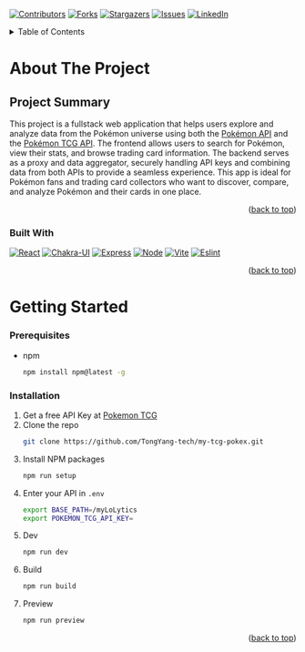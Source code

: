 <a id="readme-top"></a>
<!-- PROJECT SHIELDS -->
<!--
*** I'm using markdown "reference style" links for readability.
*** Reference links are enclosed in brackets [ ] instead of parentheses ( ).
*** See the bottom of this document for the declaration of the reference variables
*** for contributors-url, forks-url, etc. This is an optional, concise syntax you may use.
*** https://www.markdownguide.org/basic-syntax/#reference-style-links
-->
[![Contributors][contributors-shield]][contributors-url]
[![Forks][forks-shield]][forks-url]
[![Stargazers][stars-shield]][stars-url]
[![Issues][issues-shield]][issues-url]
[![LinkedIn][linkedin-shield]][linkedin-url]

<!-- PROJECT LOGO -->
<!-- <br />
<div align="center">
  <a href="https://github.com/othneildrew/Best-README-Template">
    <img src="images/logo.png" alt="Logo" width="80" height="80">
  </a>

  <h3 align="center">Best-README-Template</h3>

  <p align="center">
    An awesome README template to jumpstart your projects!
    <br />
    <a href="https://github.com/othneildrew/Best-README-Template"><strong>Explore the docs »</strong></a>
    <br />
    <br />
    <a href="https://github.com/othneildrew/Best-README-Template">View Demo</a>
    &middot;
    <a href="https://github.com/othneildrew/Best-README-Template/issues/new?labels=bug&template=bug-report---.md">Report Bug</a>
    &middot;
    <a href="https://github.com/othneildrew/Best-README-Template/issues/new?labels=enhancement&template=feature-request---.md">Request Feature</a>
  </p>
</div> -->

<!-- TABLE OF CONTENTS -->
<details>
  <summary>Table of Contents</summary>
  <ol>
    <li>
      <a href="#about-the-project">About The Project</a>
      <ul>
        <li><a href="#built-with">Built With</a></li>
      </ul>
    </li>
    <li>
      <a href="#getting-started">Getting Started</a>
      <ul>
        <li><a href="#prerequisites">Prerequisites</a></li>
        <li><a href="#installation">Installation</a></li>
      </ul>
    </li>
  </ol>
</details>

<!-- ABOUT THE PROJECT -->
# About The Project

<!-- [![Product Name Screen Shot][product-screenshot]](https://example.com) -->

## Project Summary

This project is a fullstack web application that helps users explore and analyze data from the Pokémon universe using both the [Pokémon API](https://pokeapi.co/) and the [Pokémon TCG API](https://pokemontcg.io/). The frontend allows users to search for Pokémon, view their stats, and browse trading card information. The backend serves as a proxy and data aggregator, securely handling API keys and combining data from both APIs to provide a seamless experience. This app is ideal for Pokémon fans and trading card collectors who want to discover, compare, and analyze Pokémon and their cards in one place.

<p align="right">(<a href="#readme-top">back to top</a>)</p>

### Built With

[![React][React.js]][React-url]
[![Chakra-UI][Chakra]][Chakra-url]
[![Express][Express.js]][Express-url]
[![Node][Node.js]][Node-url]
[![Vite][Vite]][Vite-url]
[![Eslint][Eslint]][Eslint-url]

<p align="right">(<a href="#readme-top">back to top</a>)</p>

<!-- GETTING STARTED -->
# Getting Started

### Prerequisites

* npm
  ```sh
  npm install npm@latest -g
  ```

### Installation

1. Get a free API Key at [Pokemon TCG](https://pokemontcg.io/)
2. Clone the repo
   ```sh
   git clone https://github.com/TongYang-tech/my-tcg-pokex.git
   ```
3. Install NPM packages
   ```sh
   npm run setup
   ```
4. Enter your API in `.env`
   ```sh
   export BASE_PATH=/myLoLytics
   export POKEMON_TCG_API_KEY=
   ```
5. Dev
   ```sh
   npm run dev
   ```
6. Build
   ```sh
   npm run build
   ```
7. Preview
   ```sh
   npm run preview
   ```

<p align="right">(<a href="#readme-top">back to top</a>)</p>

<!-- MARKDOWN LINKS & IMAGES -->
<!-- https://www.markdownguide.org/basic-syntax/#reference-style-links -->
[contributors-shield]: https://img.shields.io/github/contributors/TongYang-tech/my-tcg-pokex?style=for-the-badge
[contributors-url]: https://github.com/TongYang-tech/my-tcg-pokex/graphs/contributors
[forks-shield]: https://img.shields.io/github/forks/TongYang-tech/my-tcg-pokex?style=for-the-badge
[forks-url]: https://github.com/TongYang-tech/my-tcg-pokex/forks
[stars-shield]: https://img.shields.io/github/stars/TongYang-tech/my-tcg-pokex?style=for-the-badge
[stars-url]: https://github.com/TongYang-tech/my-tcg-pokex/stargazers
[issues-shield]: https://img.shields.io/github/issues/TongYang-tech/my-tcg-pokex?style=for-the-badge
[issues-url]: https://github.com/TongYang-tech/my-tcg-pokex/issues
[linkedin-shield]: https://img.shields.io/badge/-LinkedIn-black.svg?style=for-the-badge&logo=linkedin&colorB=555
[linkedin-url]: https://www.linkedin.com/in/tongyang20
[product-screenshot]: images/screenshot.png
[React.js]: https://img.shields.io/badge/React-20232A?style=for-the-badge&logo=react&logoColor=61DAFB
[React-url]: https://reactjs.org/
[Express.js]: https://img.shields.io/badge/express.js-000000?style=for-the-badge&logo=express&logoColor=white
[Express-url]: https://expressjs.com/
[Node.js]: http://img.shields.io/badge/node.js-339933?style=for-the-badge&logo=Node.js&logoColor=white
[Node-url]: https://nodejs.org/en
[Vite]: https://img.shields.io/badge/Vite-646CFF?style=for-the-badge&logo=Vite&logoColor=white
[Vite-url]: https://vite.dev/
[Chakra]: https://shields.io/badge/chakra--ui-black?logo=chakraui&style=for-the-badge
[Chakra-url]: https://chakra-ui.com/
[Eslint]: https://img.shields.io/badge/ESLint-3A33D1?logo=eslint
[Eslint-url]: https://eslint.org/
